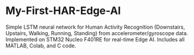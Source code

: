# My-First-HAR-Edge-AI
Simple LSTM neural network for Human Activity Recognition (Downstairs, Upstairs, Walking, Running, Standing) from accelerometer/gyroscope data. Implemented on STM32 Nucleo F401RE for real-time Edge AI. Includes all MATLAB, Colab, and C code.
